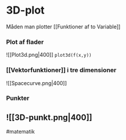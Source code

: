 # 3D-plot
Måden man plotter [[Funktioner af to Variable]]

### Plot af flader
![[Plot3d.png|400]]
`plot3d(f(x,y))`

### [[Vektorfunktioner]] i tre dimensioner
![[Spacecurve.png|400]]

### Punkter
![[3D-punkt.png|400]]
---
#matematik 